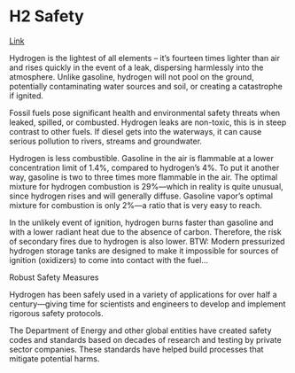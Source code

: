 # H2 Safety

[Link](https://hydrogen-central.com/why-hydrogen-safer-you-might-think-bayotech/)

Hydrogen is the lightest of all elements – it’s fourteen times lighter
than air and rises quickly in the event of a leak, dispersing
harmlessly into the atmosphere. Unlike gasoline, hydrogen will not
pool on the ground, potentially contaminating water sources and soil,
or creating a catastrophe if ignited.

Fossil fuels pose significant health and environmental safety threats
when leaked, spilled, or combusted. Hydrogen leaks are non-toxic, this
is in steep contrast to other fuels. If diesel gets into the
waterways, it can cause serious pollution to rivers, streams and
groundwater.

Hydrogen is less combustible. Gasoline in the air is flammable at a
lower concentration limit of 1.4%, compared to hydrogen’s 4%. To put
it another way, gasoline is two to three times more flammable in the
air. The optimal mixture for hydrogen combustion is 29%—which in
reality is quite unusual, since hydrogen rises and will generally
diffuse. Gasoline vapor’s optimal mixture for combustion is only 2%—a
ratio that is very easy to reach.

 In the unlikely event of ignition, hydrogen burns faster than
gasoline and with a lower radiant heat due to the absence of
carbon. Therefore, the risk of secondary fires due to hydrogen is also
lower. BTW: Modern pressurized hydrogen storage tanks are designed to
make it impossible for sources of ignition (oxidizers) to come into
contact with the fuel...

Robust Safety Measures

Hydrogen has been safely used in a variety of applications for over
half a century—giving time for scientists and engineers to develop and
implement rigorous safety protocols.  

The Department of Energy and other global entities have created safety
codes and standards based on decades of research and testing by
private sector companies. These standards have helped build processes
that mitigate potential harms.

